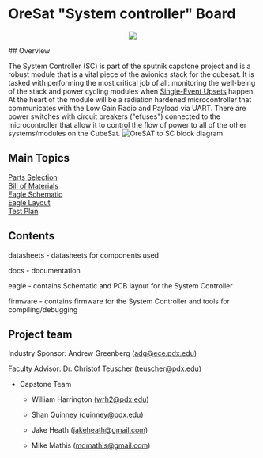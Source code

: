 # OreSat "System controller" Board
<p align="center">
  <img src="https://cloud.githubusercontent.com/assets/14911274/15908761/28c9cc18-2d78-11e6-9def-4ee5a718bb30.png"/>
</p>
## Overview

The System Controller (SC) is part of the sputnik capstone project and is a robust module that is a vital piece of the avionics stack for the cubesat. It is tasked with performing the most critical job of all: monitoring the well-being of the stack and power cycling modules when [Single-Event Upsets](https://en.wikipedia.org/wiki/Single_event_upset) happen. At the heart of the module will be a radiation hardened microcontroller that communicates with the Low Gain Radio and Payload via UART. There are power switches with circuit breakers ("efuses") connected to the microcontroller that allow it to control the flow of power to all of the other systems/modules on the CubeSat.
![OreSAT to SC block diagram](https://cloud.githubusercontent.com/assets/14911274/15880573/b1dd139c-2ce3-11e6-835e-d4301859c13e.png)



## Main Topics
[Parts Selection](https://github.com/oresat/system-controller/blob/master/docs/PartsSelection.md)  
[Bill of Materials](https://github.com/oresat/system-controller/blob/master/docs/BOM_SC.xls)  
[Eagle Schematic](https://github.com/oresat/system-controller/blob/master/eagle/system-controller.sch)    
[Eagle Layout](https://github.com/oresat/system-controller/blob/master/eagle/system-controller.brd)    
[Test Plan](https://github.com/oresat/low-gain-radio/blob/master/docs/Test_Plan_Sputnik_Capstone.md#sputnik-capstone-test-plan)   

## Contents

datasheets - datasheets for components used

docs - documentation

eagle - contains Schematic and PCB layout for the System Controller

firmware - contains firmware for the System Controller and tools for compiling/debugging

## Project team

Industry Sponsor: Andrew Greenberg (adg@ece.pdx.edu)

Faculty Advisor: Dr. Christof Teuscher (teuscher@pdx.edu)

* Capstone Team

    * William Harrington (wrh2@pdx.edu)

    * Shan Quinney (quinney@pdx.edu)

    * Jake Heath (jakeheath@gmail.com)

    * Mike Mathis (mdmathis@gmail.com)
